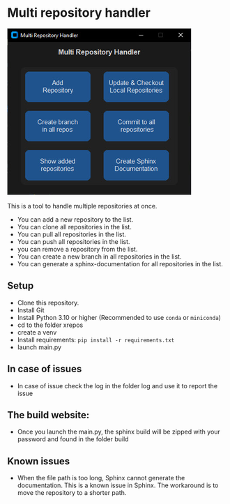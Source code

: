 # Multi repository handler

![Alt Text](assets/readme/main.jpg)


This is a tool to handle multiple repositories at once.
 - You can add a new repository to the list.
 - You can clone all repositories in the list.
 - You can pull all repositories in the list.
 - You can push all repositories in the list.
 - you can remove a repository from the list.
 - You can create a new branch in all repositories in the list.
 - You can generate a sphinx-documentation for all repositories in the list.

## Setup

 - Clone this repository.
 - Install Git  
 - Install Python 3.10 or higher (Recommended to use `conda` or `miniconda`)
 - cd to the folder xrepos
 - create a venv
 - Install requirements: `pip install -r requirements.txt`
 - launch main.py

## In case of issues
- In case of issue check the log in the folder log and use it to report the issue

## The build website:
- Once you launch the main.py, the sphinx build will be zipped with your password and found in the folder build

## Known issues
- When the file path is too long, Sphinx cannot generate the documentation. This is a known issue in Sphinx. The workaround is to move the repository to a shorter path.



